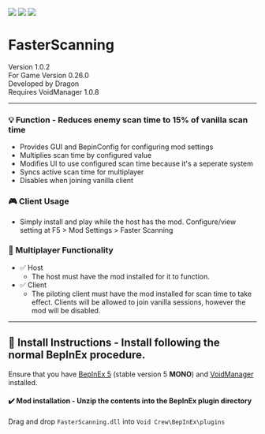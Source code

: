 [![](https://img.shields.io/badge/-Void_Crew_Modding_Team-111111?style=just-the-label&logo=github&labelColor=24292f)](https://github.com/Void-Crew-Modding-Team)
![](https://img.shields.io/badge/Game%20Version-0.26.0-111111?style=flat&labelColor=24292f&color=111111)
[![](https://img.shields.io/discord/1180651062550593536.svg?&logo=discord&logoColor=ffffff&style=flat&label=Discord&labelColor=24292f&color=111111)](https://discord.gg/g2u5wpbMGu "Void Crew Modding Discord")

# FasterScanning

Version 1.0.2  
For Game Version 0.26.0  
Developed by Dragon  
Requires VoidManager 1.0.8


---------------------

### 💡 Function - **Reduces enemy scan time to 15% of vanilla scan time**
- Provides GUI and BepinConfig for configuring mod settings
- Multiplies scan time by configured value
- Modifies UI to use configured scan time because it's a seperate system
- Syncs active scan time for multiplayer
- Disables when joining vanilla client


### 🎮 Client Usage

- Simply install and play while the host has the mod. Configure/view setting at F5 > Mod Settings > Faster Scanning

### 👥  Multiplayer Functionality

- ✅ Host  
  - The host must have the mod installed for it to function.  
- ✅ Client  
  - The piloting client must have the mod installed for scan time to take effect. Clients will be allowed to join vanilla sessions, however the mod will be disabled.

---------------------

## 🔧 Install Instructions - **Install following the normal BepInEx procedure.**

Ensure that you have [BepInEx 5](https://thunderstore.io/c/void-crew/p/BepInEx/BepInExPack/) (stable version 5 **MONO**) and [VoidManager](https://thunderstore.io/c/void-crew/p/VoidCrewModdingTeam/VoidManager/) installed.

#### ✔️ Mod installation - **Unzip the contents into the BepInEx plugin directory**

Drag and drop `FasterScanning.dll` into `Void Crew\BepInEx\plugins`
